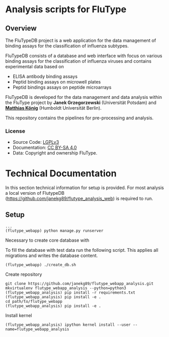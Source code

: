 # Analysis scripts for FluType
## Overview

The FluTypeDB project is a web application for the data management of binding assays 
for the classification of influenza subtypes.
 
FluTypeDB consists of a database and web interface with focus on various binding assays 
for the classification of influenza viruses and contains experimental data based on

* ELISA antibody binding assays
* Peptid binding assays on microwell plates
* Peptid bindings assays on peptide microarrays

FluTypeDB is developed for the data management and data analysis within the FluType project
by <b>Janek Grzegorzewski</b> (Universität Potsdam) and
<b><a href="https://livermetabolism.com" target="_blank">Matthias König</a></b> (Humboldt Universität Berlin).

This repository contains the pipelines for pre-processing and analysis.


### License
* Source Code: [LGPLv3](http://opensource.org/licenses/LGPL-3.0)
* Documentation: [CC BY-SA 4.0](http://creativecommons.org/licenses/by-sa/4.0/)
* Data: Copyright and ownership FluType.

# Technical Documentation
In this section technical information for setup is provided. For most analysis a local version of
FlutypeDB (https://github.com/janekg89/flutype_analysis_web) is required to run.

## Setup
```
...
(flutype_webapp) python manage.py runserver
```
Necessary to create core database with


To fill the database with test data run the following script.
This applies all migrations and writes the database content.
```
(flutype_webapp) ./create_db.sh
```

Create repository
```
git clone https://github.com/janekg89/flutype_webapp_analysis.git
mkvirtualenv flutype_webapp_analysis --python=python3
(flutype_webapp_analysis) pip install -r requirements.txt
(flutype_webapp_analysis) pip install -e .
cd path/to/flutype_webapp
(flutype_webapp_analysis) pip install -e .
```
Install kernel
```
(flutype_webapp_analysis) ipython kernel install --user --name=flutype_webapp_analysis

